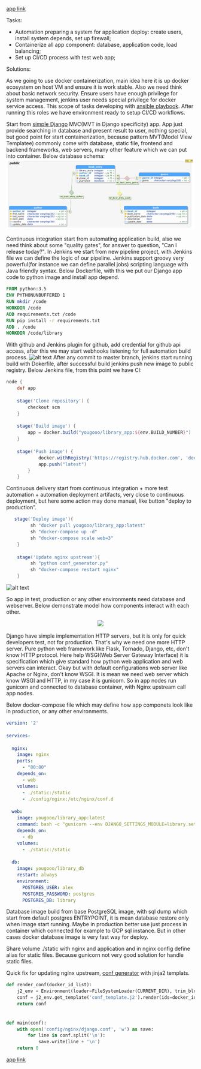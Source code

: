 [app link](http://35.198.91.243/)

Tasks:
- Automation preparing a system for  application deploy: create users,  install system depends, set up firewall; 
- Containerize all app component: database, application code, load balancing; 
- Set up CI/CD process with test web app; 

Solutions:

As we going to use docker containerization, main idea here it is up docker ecosystem on host VM and ensure it is work stable.
Also we need think about basic network security. Ensure users have enough privilege for system management, jenkins user
needs special privilege for docker service access. This scope of tasks developing with [ansible playbook](https://github.com/yougooo/ansible). After running this roles we have environment ready to setup CI/CD workflows. 

Start from [simple Django](https://github.com/yougooo/app_deploy/tree/master/library/books_storage) MVC(MVT in Django specificity) app. App just provide searching  in database and present result to user, nothing special, but good point for start containerization, because pattern MVT(Model View Templatee) commonly come with database, static file, frontend and backend frameworks, web servers, many other feature which we can put into container. Below database schema:    
![alt text](https://github.com/yougooo/epam_training/blob/master/Python/final_project/database/database_schema.png)

Continuous integration start from automating application build, also we need think about some "quality gates", for answer to question, "Can I release today?". In Jenkins we start from new pipeline project, with Jenkins file we can define the logic of our pipeline. Jenkins support groovy very powerful(for instance we can define parallel jobs) scripting language with Java friendly syntax. Below Dockerfile, with this we put our Django app code to python image and install app depend. 

```DOCKERFILE
FROM python:3.5
ENV PYTHONUNBUFFERED 1  
RUN mkdir /code
WORKDIR /code
ADD requirements.txt /code
RUN pip install -r requirements.txt
ADD . /code
WORKDIR /code/library
```

With github and Jenkins plugin for github, add credential for github api access, after this we may start webhooks listening for full automation build process.
![alt text](http://makescreen.ru/i/dc4c066dd6f284e60a6bdd187181cf.png)
After any commit to master branch, jenkins start running build with Dokerfile, after successful build jenkins push new image to public registry. Below Jenkins file, from this point we have CI: 

```groovy
node {
    def app
    
    stage('Clone repository') {
        checkout scm
    }

    stage('Build image') {
        app = docker.build("yougooo/library_app:${env.BUILD_NUMBER}")
    }

    stage('Push image') {
            docker.withRegistry('https://registry.hub.docker.com', 'docker-credentials') {
            app.push("latest")
        }
    }
```

Continuous delivery start from continuous integration + more test automation + automation deployment artifacts, very close to continuous deployment, but here some action may done manual, like button "deploy to production". 

```groovy
   stage('Deploy image'){
         sh "docker pull yougooo/library_app:latest"
         sh "docker-compose up -d"
         sh "docker-compose scale web=3"
    }

    stage('Update nginx upstream'){
         sh "python conf_generator.py"
         sh "docker-compose restart nginx"
    }
```
![alt text](http://makescreen.ru/i/5aa899e4ce9e3c273ff34ad18ee055.png)

So app in test, production or any other environments need database and webserver. Below demonstrate model how components interact with each other. 
<p align="center"><img src =http://makescreen.ru/i/ebc3a8e4b84139b3d924977481dcfb.png /></p>

Django have simple implementation HTTP servers, but it is only for quick developers test, not for production. That's why we need one more HTTP server. Pure python web framework like Flask, Tornado, Django, etc, don't know HTTP protocol. Here help WSGI(Web Server Gateway Interface) it is specification which give standard how python web application and web servers can interact. Okay but with default configurations web server like Apache or Nginx, don't know WSGI. It is mean we need web server which know WSGI and HTTP, in my case it is gunicorn. So in app nodes run gunicorn and connected to database container, with Nginx upstream call app nodes. 

Below docker-compose file which may define how app componets look like in production, or any other environments.

```yml
version: '2'  

services:  
  
  nginx:
    image: nginx
    ports:
      - "80:80"
    depends_on:
      - web
    volumes:
      - ./static:/static
      - ./config/nginx:/etc/nginx/conf.d

  web:
    image: yougooo/library_app:latest 
    command: bash -c "gunicorn --env DJANGO_SETTINGS_MODULE=library.settings.local library.wsgi -b 0.0.0.0:8000"
    depends_on:
      - db
    volumes:
      - ./static:/static

  db:
    image: yougooo/library_db
    restart: always
    environment:
      POSTGRES_USER: alex
      POSTGRES_PASSWORD: postgres
      POSTGRES_DB: library
```
Database image build from base PostgreSQL image, with sql dump which start from default postgres ENTRYPOINT, it is mean database restore only when image start running. Maybe in production better use just process in container which connected for example to GCP sql instance. But in other cases docker database image is very fast way for deploy. 

Share volume ./static with nginx and application and in nginx config define alias for static files. Because gunicorn not very good solution for handle static files.

Quick fix for updating nginx upstream, [conf generator](https://github.com/yougooo/app_deploy/blob/master/conf_generator.py) with jinja2 templats.   

```python
def render_conf(docker_id_list):
    j2_env = Environment(loader=FileSystemLoader(CURRENT_DIR), trim_blocks=True)
    conf = j2_env.get_template('conf_template.j2').render(ids=docker_id_list)
    return conf


def main(conf):
    with open('config/nginx/django.conf', 'w') as save:
        for line in conf.split('\n'):
            save.write(line + '\n')
    return 0
```

[app link](http://35.198.91.243/)

